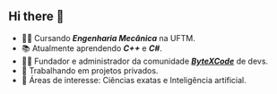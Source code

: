 ## Hi there 👋

- 👨‍🎓 Cursando ***Engenharia Mecânica*** na UFTM.
- 📚 Atualmente aprendendo ***C++*** e ***C#***.
- 🙋‍♂️ Fundador e administrador da comunidade ***<a href=''>ByteXCode</a>*** de devs.
- 🚀 Trabalhando em projetos privados.
- 💬 Áreas de interesse: Ciências exatas e Inteligência artificial.
